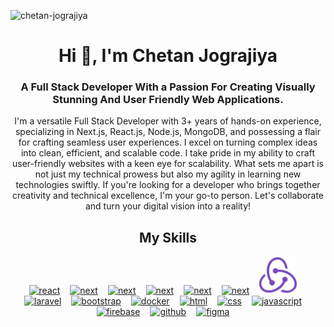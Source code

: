 ![chetan-jograjiya](https://user-images.githubusercontent.com/102139557/232792513-d543389e-fe5b-44a5-9367-16edc246a446.jpeg)
<h1 align="center">Hi 👋, I'm Chetan Jograjiya</h1>
<h3 align="center">A Full Stack Developer With a Passion For Creating Visually Stunning And User Friendly Web Applications.</h3>
<p align="center">I'm a versatile Full Stack Developer with 3+ years of hands-on experience, specializing in Next.js, React.js, Node.js, MongoDB, and possessing a flair for crafting seamless user experiences. I excel on turning complex ideas into clean, efficient, and scalable code. I take pride in my ability to craft user-friendly websites with a keen eye for scalability. What sets me apart is not just my technical prowess but also my agility in learning new technologies swiftly. If you're looking for a developer who brings together creativity and technical excellence, I'm your go-to person. Let's collaborate and turn your digital vision into a reality!</p>
<h2 align="center">My Skills</h2>
<p align="center"><a href="https://reactjs.org/" target="_blank" rel="noreferrer"><img src="https://cdn.jsdelivr.net/gh/devicons/devicon/icons/react/react-original.svg" alt="react" width="60" height="60" /></a><img width="16" /><a href="https://nextjs.org/" target="_blank" rel="noreferrer"><img src="https://cdn.jsdelivr.net/gh/devicons/devicon/icons/nextjs/nextjs-original.svg" alt="next" width="60" height="60"/></a><img width="16" /><a href="https://vuejs.org/" target="_blank" rel="noreferrer"><img src="https://cdn.jsdelivr.net/gh/devicons/devicon/icons/vuejs/vuejs-original.svg" alt="next" width="60" height="60"/></a><img width="16" /><a href="https://nodejs.org/en" target="_blank" rel="noreferrer"><img src="https://cdn.jsdelivr.net/gh/devicons/devicon/icons/nodejs/nodejs-original.svg" alt="next" width="60" height="60"/></a><img width="16" /><a href="https://www.mongodb.com/" target="_blank" rel="noreferrer"><img src="https://cdn.simpleicons.org/mongodb/47A248" alt="next" width="60" height="60"/></a><img width="16" /><a href="https://tailwindcss.com/" target="_blank" rel="noreferrer"><img src="https://skillicons.dev/icons?i=tailwind" alt="next" width="60" height="60"/></a><img width="16" /><a href="https://redux.js.org/" target="_blank" rel="noreferrer"><img src="https://raw.githubusercontent.com/devicons/devicon/master/icons/redux/redux-original.svg" alt="redux" width="60" height="60"/></a><img width="16" /><a href="https://laravel.com/" target="_blank" rel="noreferrer"><img src="https://cdn.jsdelivr.net/gh/devicons/devicon/icons/laravel/laravel-plain.svg" alt="laravel" width="60" height="60"/></a><img width="16" /><a href="https://getbootstrap.com/" target="_blank" rel="noreferrer"><img src="https://cdn.jsdelivr.net/gh/devicons/devicon/icons/bootstrap/bootstrap-original.svg" alt="bootstrap" width="60" height="60"/></a><img width="16" /><a href="https://www.docker.com/" target="_blank" rel="noreferrer"><img src="https://cdn.simpleicons.org/docker/2496ED" alt="docker" width="60" height="60"/></a><img width="16" /><a href="https://www.w3schools.com/html/" target="_blank" rel="noreferrer"><img src="https://cdn.jsdelivr.net/gh/devicons/devicon/icons/html5/html5-original.svg" alt="html" width="60" height="60"/></a><img width="16" /><a href="https://www.w3schools.com/css/" target="_blank" rel="noreferrer"><img src="https://cdn.jsdelivr.net/gh/devicons/devicon/icons/css3/css3-original.svg" alt="css" width="60" height="60"/></a><img width="16" /><a href="https://www.w3schools.com/js/" target="_blank" rel="noreferrer"><img src="https://cdn.jsdelivr.net/gh/devicons/devicon/icons/javascript/javascript-original.svg" alt="javascript" width="60" height="60"/></a><img width="16" /><a href="https://firebase.google.com/" target="_blank" rel="noreferrer"><img src="https://skillicons.dev/icons?i=firebase" alt="firebase" width="60" height="60"/></a><img width="16" /><a href="https://github.com/" target="_blank" rel="noreferrer"><img src="https://skillicons.dev/icons?i=github" alt="github" width="60" height="60"/></a><img width="16" /><a href="https://www.figma.com/" target="_blank" rel="noreferrer"><img src="https://cdn.jsdelivr.net/gh/devicons/devicon/icons/figma/figma-original.svg" alt="figma" width="60" height="60"/></a><img width="16" /></p>
